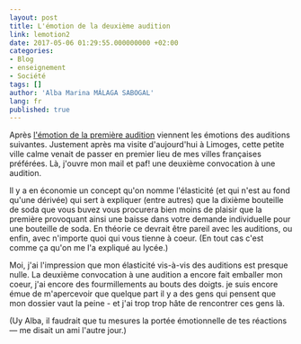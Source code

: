 ```yaml
---
layout: post
title: L'émotion de la deuxième audition
link: lemotion2
date: 2017-05-06 01:29:55.000000000 +02:00
categories:
- Blog
- enseignement
- Société
tags: []
author: 'Alba Marina MÁLAGA SABOGAL'
lang: fr
published: true
---
```


Après [l'émotion de la première audition](http://albamath.com/lemotion-de-la-premiere-audition/) viennent les émotions des auditions suivantes. Justement après ma visite d'aujourd'hui à Limoges, cette petite ville calme venait de passer en premier lieu de mes villes françaises préférées. Là, j'ouvre mon mail et paf! une deuxième convocation à une audition.

Il y a en économie un concept qu'on nomme l'élasticité (et qui n'est au fond qu'une dérivée) qui sert à expliquer (entre autres) que la dixième bouteille de soda que vous buvez vous procurera bien moins de plaisir que la première provoquant ainsi une baisse dans votre demande individuelle pour une bouteille de soda. En théorie ce devrait être pareil avec les auditions, ou enfin, avec n'importe quoi qui vous tienne à coeur. (En tout cas c'est comme ça qu'on me l'a expliqué au lycée.)

Moi, j'ai l'impression que mon élasticité vis-à-vis des auditions est presque nulle. La deuxième convocation à une audition a encore fait emballer mon coeur, j'ai encore des fourmillements au bouts des doigts. je suis encore émue de m'apercevoir que quelque part il y a des gens qui pensent que mon dossier vaut la peine - et j'ai trop trop hâte de rencontrer ces gens là.

(Uy Alba, il faudrait que tu mesures la portée émotionnelle de tes réactions — me disait un ami l'autre jour.)
